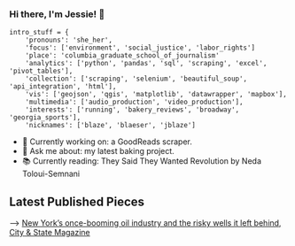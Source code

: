 ### Hi there, I'm Jessie! 👋

```
intro_stuff = {
    'pronouns': 'she_her',
    'focus': ['environment', 'social_justice', 'labor_rights']
    'place': 'columbia_graduate_school_of_journalism'
    'analytics': ['python', 'pandas', 'sql', 'scraping', 'excel', 'pivot_tables'],
    'collection': ['scraping', 'selenium', 'beautiful_soup', 'api_integration', 'html'],
    'vis': ['geojson', 'qgis', 'matplotlib', 'datawrapper', 'mapbox'],
    'multimedia': ['audio_production', 'video_production'],
    'interests': ['running', 'bakery_reviews', 'broadway', 'georgia_sports'],
    'nicknames': ['blaze', 'blaeser', 'jblaze']
```
- 🔭 Currently working on: a GoodReads scraper. 
- 💬 Ask me about: my latest baking project. 
- 📚 Currently reading: They Said They Wanted Revolution by Neda Toloui-Semnani

## Latest Published Pieces
--> [New York’s once-booming oil industry and the risky wells it left behind, City & State Magazine](https://www.cityandstateny.com/politics/2022/05/new-yorks-once-booming-oil-industry-and-risky-wells-it-left-behind/366655/)

<!--
**jessieblaeser/jessieblaeser** is a ✨ _special_ ✨ repository because its `README.md` (this file) appears on your GitHub profile.

Here are some ideas to get you started:


jessie_blaeser = {
    'pronouns': 'she_her',
    'focus': 'data_journalism',
    'place': 'columbia_graduate_school_of_journalism'
    'data_analytics': ['python', 'pandas', 'sql', 'scraping', 'excel', 'pivot_tables'],
    'data_collection': ['scraping', 'selenium', 'beautiful_soup', 'api_integration', 'html'],
    'data_vis': ['geojson', 'qgis', 'matplotlib', 'datawrapper', 'mapbox'],
    'multimedia': ['audio_production', 'video_production'],
    'interests': ['running', 'chocolate', 'broadway', 'georgia_sports']
}


- 🔭 I’m currently working on ...
- 🌱 I’m currently learning ...
- 👯 I’m looking to collaborate on ...
- 🤔 I’m looking for help with ...
- 💬 Ask me about ...
- 📫 How to reach me: ...
- 😄 Pronouns: ...
- ⚡ Fun fact: ...
-->
